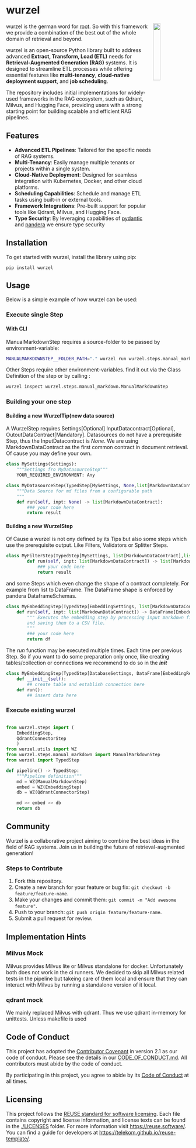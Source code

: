 <!--
SPDX-FileCopyrightText: 2025 Deutsche Telekom AG (opensource@telekom.de)

SPDX-License-Identifier: Apache-2.0
-->
# wurzel
<img src=https://raw.githubusercontent.com/telekom/wurzel/main/docs/icon.png width=20% align=right>

wurzel is the german word for [root](https://en.wikipedia.org/wiki/Root). So with this framework we provide a combination of the best out of the whole domain of retrieval and beyond.

wurzel is an open-source Python library built to address advanced **Extract, Transform, Load (ETL)** needs for **Retrieval-Augmented Generation (RAG)** systems. It is designed to streamline ETL processes while offering essential features like **multi-tenancy**, **cloud-native deployment support**, and **job scheduling**.

The repository includes initial implementations for widely-used frameworks in the RAG ecosystem, such as Qdrant, Milvus, and Hugging Face, providing users with a strong starting point for building scalable and efficient RAG pipelines.

## Features

- **Advanced ETL Pipelines**: Tailored for the specific needs of RAG systems.
- **Multi-Tenancy**: Easily manage multiple tenants or projects within a single system.
- **Cloud-Native Deployment**: Designed for seamless integration with Kubernetes, Docker, and other cloud platforms.
- **Scheduling Capabilities**: Schedule and manage ETL tasks using built-in or external tools.
- **Framework Integrations**: Pre-built support for popular tools like Qdrant, Milvus, and Hugging Face.
- **Type Security**: By leveraging capabilities of [pydantic](https://docs.pydantic.dev/latest/) and [pandera](https://pandera.readthedocs.io/en/stable/) we ensure type security

## Installation

To get started with wurzel, install the library using pip:

```
pip install wurzel
```

## Usage

Below is a simple example of how wurzel can be used:
### Execute single Step
#### With CLI
ManualMarkdownStep requires a source-folder to be passed by environment-variable:
```sh
MANUALMARKDOWNSTEP__FOLDER_PATH="." wurzel run wurzel.steps.manual_markdown.ManualMarkdownStep
```
Other Steps require other environment-variables. find it out via the Class Definition of the step or by calling :
```sh
wurzel inspect wurzel.steps.manual_markdown.ManualMarkdownStep
```

### Building your one step
#### Building a new WurzelTip(new data source)
A WurzelStep requires Settings[Optional] InputDatacontract[Optional], OutoutDataContract[Mandatory]. Datasources do not have a prerequisite Step, thus the InputDatacontract is *None*.
We are using MarkdownDataContract as the first common contract in document retrieval. Of cause you may define your own.

```python
class MySettings(Settings):
    """Settings fro MyDatasourceStep"""
    YOUR_REQUIRED_ENVIRONMENT: Any

class MyDatasourceStep(TypedStep[MySettings, None,list[MarkdownDataContract]]):
    """Data Source for md files from a configurable path
    """
    def run(self, inpt: None) -> list[MarkdownDataContract]:
        ### your code here
        return result
```
#### Building a new WurzelStep
Of Cause a wurzel is not ony defined by its Tips but also some steps which use the prerequisite output. Like Filters, Validators or Splitter Steps.
```python
class MyFilterStep(TypedStep[MySettings, list[MarkdownDataContract],list[MarkdownDataContract]]):
        def run(self, inpt: list[MarkdownDataContract]) -> list[MarkdownDataContract]:
            ### your code here
            return result
```
and some Steps which even change the shape of a contract completely. For example from list to DataFrame. The DataFrame shape is enforced by pandera DataframeSchemas.

```python
class MyEmbeddingStep(TypedStep[EmbeddingSettings, list[MarkdownDataContract], DataFrame[EmbeddingResult]]):
    def run(self, inpt: list[MarkdownDataContract]) -> DataFrame[EmbeddingResult]:
        """ Executes the embedding step by processing input markdown files, generating embeddings,
        and saving them to a CSV file.
        """
        ### your code here
        return df
```
The *run* function may be executed multiple times. Each time per previous Step. So if you want to do some preparation only once, like creating tables/collection or connections we recommend to do so in the *__init__*
```python
class MyEmbeddingStep(TypedStep[DatabaseSettings, DataFrame[EmbeddingResult], DataFrame[EmbeddingResult]]):
    def __init__(self):
        ## create table and establish connection here
    def run():
        ## insert data here
```



### Execute existing wurzel
```python

from wurzel.steps import (
    EmbeddingStep,
    QdrantConnectorStep
    )
from wurzel.utils import WZ
from wurzel.steps.manual_markdown import ManualMarkdownStep
from wurzel import TypedStep

def pipeline() -> TypedStep:
    """Pipeline definition"""
    md = WZ(ManualMarkdownStep)
    embed = WZ(EmbeddingStep)
    db = WZ(QdrantConnectorStep)

    md >> embed >> db
    return db

```

## Community

Wurzel is a collaborative project aiming to combine the best ideas in the field of RAG systems. Join us in building the future of retrieval-augmented generation!

### Steps to Contribute
1. Fork this repository.
2. Create a new branch for your feature or bug fix: `git checkout -b feature/feature-name`.
3. Make your changes and commit them: `git commit -m "Add awesome feature"`.
4. Push to your branch: `git push origin feature/feature-name`.
5. Submit a pull request for review.

## Implementation Hints

### Milvus Mock

Milvus provides Milvus lite or Milvus standalone for docker. Unfortunately both does not work in the ci runners.
We decided to skip all Milvus related tests in the pipeline but takeing care of them local and ensure that they can interact with Milvus by running a standalone version of it local.

### qdrant mock
We mainly replaced Milvus with qdrant. Thus we use qdrant in-memory for unittests. Unless makefile is used


## Code of Conduct

This project has adopted the [Contributor Covenant](https://www.contributor-covenant.org/) in version 2.1 as our code of conduct. Please see the details in our [CODE_OF_CONDUCT.md](CODE_OF_CONDUCT.md). All contributors must abide by the code of conduct.

By participating in this project, you agree to abide by its [Code of Conduct](./CODE_OF_CONDUCT.md) at all times.

## Licensing

This project follows the [REUSE standard for software licensing](https://reuse.software/).
Each file contains copyright and license information, and license texts can be found in the [./LICENSES](./LICENSES) folder. For more information visit https://reuse.software/.
You can find a guide for developers at https://telekom.github.io/reuse-template/.
